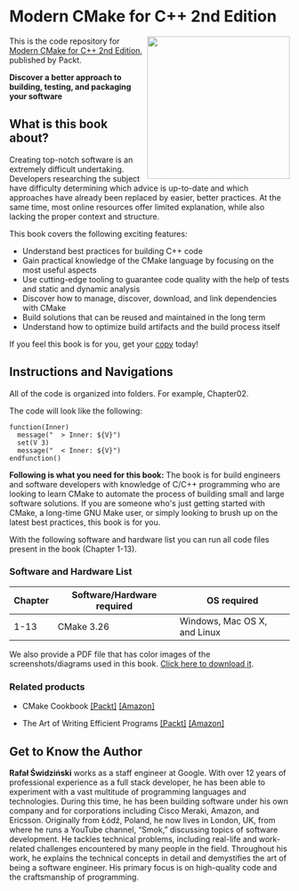 # Modern CMake for C++ 2nd Edition

<a href="https://www.packtpub.com/product/modern-cmake-for-c/9781801070058"><img src="https://static.packt-cdn.com/products/9781801070058/cover/smaller" height="256px" align="right"></a>

This is the code repository for [Modern CMake for C++ 2nd Edition](<ADD URL>), published by Packt.

**Discover a better approach to building, testing, and packaging your software**

## What is this book about?
Creating top-notch software is an extremely difficult undertaking. Developers researching the subject have difficulty determining which advice is up-to-date and which approaches have already been replaced by easier, better practices. At the same time, most online resources offer limited explanation, while also lacking the proper context and structure.

This book covers the following exciting features:
* Understand best practices for building C++ code
* Gain practical knowledge of the CMake language by focusing on the most useful aspects
* Use cutting-edge tooling to guarantee code quality with the help of tests and static and dynamic analysis
* Discover how to manage, discover, download, and link dependencies with CMake
* Build solutions that can be reused and maintained in the long term
* Understand how to optimize build artifacts and the build process itself

If you feel this book is for you, get your [copy](<ADD URL>) today!


## Instructions and Navigations
All of the code is organized into folders. For example, Chapter02.

The code will look like the following:
```
function(Inner)
  message("  > Inner: ${V}")
  set(V 3)
  message("  < Inner: ${V}")
endfunction()

```

**Following is what you need for this book:**
The book is for build engineers and software developers with knowledge of C/C++ programming who are looking to learn CMake to automate the process of building small and large software solutions. If you are someone who's just getting started with CMake, a long-time GNU Make user, or simply looking to brush up on the latest best practices, this book is for you.

With the following software and hardware list you can run all code files present in the book (Chapter 1-13).

### Software and Hardware List
| Chapter | Software/Hardware required | OS required |
| -------- | ------------------------------------ | ----------------------------------- |
| 1-13 | CMake 3.26 | Windows, Mac OS X, and Linux |


We also provide a PDF file that has color images of the screenshots/diagrams used in this book. [Click here to download it](https://static.packt-cdn.com/downloads/9781801070058_ColorImages.pdf).


### Related products
* CMake Cookbook [[Packt]](https://www.packtpub.com/product/cmake-cookbook/9781788470711) [[Amazon]](https://www.amazon.com/CMake-Cookbook-Building-packaging-software/dp/1788470710)

* The Art of Writing Efficient Programs [[Packt]](https://www.packtpub.com/product/the-art-of-writing-efficient-programs/9781800208117) [[Amazon]](https://www.amazon.com/Art-Writing-Efficient-Programs-optimizations/dp/1800208111)


## Get to Know the Author

**Rafał Świdziński** 
works as a staff engineer at Google. With over 12 years of professional experience as a full stack developer, he has been able to experiment with a vast multitude of programming languages and technologies. During this time, he has been building software under his own company and for corporations including Cisco Meraki, Amazon, and Ericsson.
Originally from Łódź, Poland, he now lives in London, UK, from where he runs a YouTube channel, “Smok,” discussing topics of software development. He tackles technical problems, including real-life and work-related challenges encountered by many people in the field. Throughout his work, he explains the technical concepts in detail and demystifies the art of being a software engineer. His primary focus is on high-quality code and the craftsmanship of programming.
